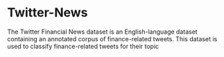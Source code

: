 # Twitter-News
 The Twitter Financial News dataset is an English-language dataset containing an
 annotated corpus of finance-related tweets. This dataset is used to classify
 finance-related tweets for their topic
